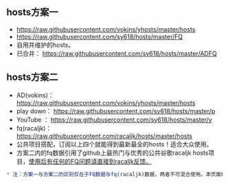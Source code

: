 ## hosts方案一
* https://raw.githubusercontent.com/vokins/yhosts/master/hosts
* https://raw.githubusercontent.com/sy618/hosts/master/FQ
* 自用并维护的hosts。
* 已合并： https://raw.githubusercontent.com/sy618/hosts/master/ADFQ

## hosts方案二
* AD(vokins)：https://raw.githubusercontent.com/vokins/yhosts/master/hosts
* play down： https://raw.githubusercontent.com/sy618/hosts/master/p
* YouTube  ：  https://raw.githubusercontent.com/sy618/hosts/master/y
* fq(racaljk)：https://raw.githubusercontent.com/racaljk/hosts/master/hosts
* 公共项目搭配，订阅以上四个就能得到最新最全的hosts！适合大众使用。
* 方案二内的fq数据引用了github上最热门与优秀的公共谷歌racaljk hosts项目，[使用后有任何的FQ问题请直接到racaljk反馈。](https://github.com/racaljk/hosts)

```javascript
* 注：方案一与方案二的区别仅在于FQ数据与fq(racaljk)数据，两者不可混合使用。本页面维护方案一。
```
